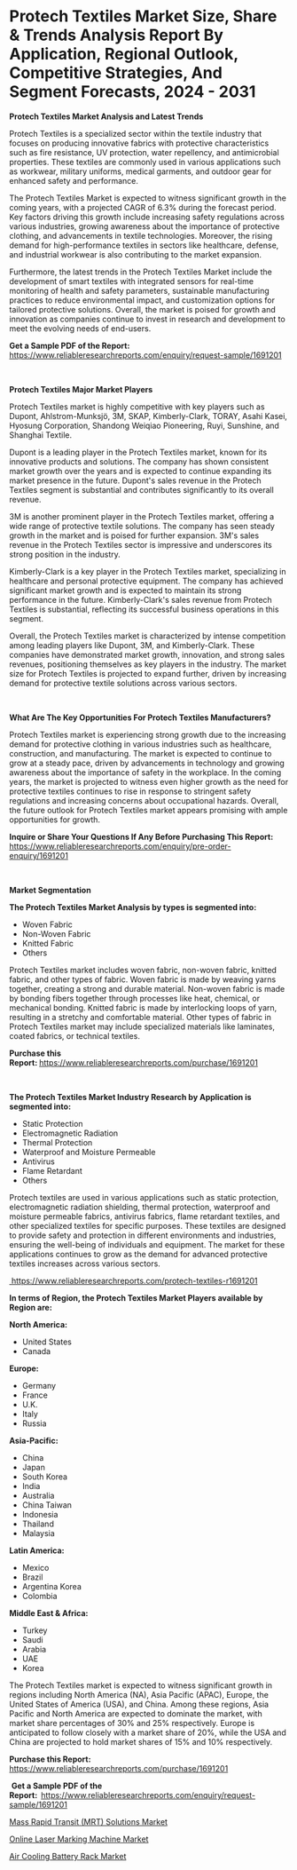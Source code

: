 <p><h1>Protech Textiles Market Size, Share & Trends Analysis Report By Application, Regional Outlook, Competitive Strategies, And Segment Forecasts, 2024 - 2031</h1></p><p><strong>Protech Textiles Market Analysis and Latest Trends</strong></p>
<p><p>Protech Textiles is a specialized sector within the textile industry that focuses on producing innovative fabrics with protective characteristics such as fire resistance, UV protection, water repellency, and antimicrobial properties. These textiles are commonly used in various applications such as workwear, military uniforms, medical garments, and outdoor gear for enhanced safety and performance.</p><p>The Protech Textiles Market is expected to witness significant growth in the coming years, with a projected CAGR of 6.3% during the forecast period. Key factors driving this growth include increasing safety regulations across various industries, growing awareness about the importance of protective clothing, and advancements in textile technologies. Moreover, the rising demand for high-performance textiles in sectors like healthcare, defense, and industrial workwear is also contributing to the market expansion.</p><p>Furthermore, the latest trends in the Protech Textiles Market include the development of smart textiles with integrated sensors for real-time monitoring of health and safety parameters, sustainable manufacturing practices to reduce environmental impact, and customization options for tailored protective solutions. Overall, the market is poised for growth and innovation as companies continue to invest in research and development to meet the evolving needs of end-users.</p></p>
<p><strong>Get a Sample PDF of the Report:&nbsp;</strong> <a href="https://www.reliableresearchreports.com/enquiry/request-sample/1691201">https://www.reliableresearchreports.com/enquiry/request-sample/1691201</a></p>
<p>&nbsp;</p>
<p><strong>Protech Textiles Major Market Players</strong></p>
<p><p>Protech Textiles market is highly competitive with key players such as Dupont, Ahlstrom-Munksjö, 3M, SKAP, Kimberly-Clark, TORAY, Asahi Kasei, Hyosung Corporation, Shandong Weiqiao Pioneering, Ruyi, Sunshine, and Shanghai Textile.</p><p>Dupont is a leading player in the Protech Textiles market, known for its innovative products and solutions. The company has shown consistent market growth over the years and is expected to continue expanding its market presence in the future. Dupont's sales revenue in the Protech Textiles segment is substantial and contributes significantly to its overall revenue.</p><p>3M is another prominent player in the Protech Textiles market, offering a wide range of protective textile solutions. The company has seen steady growth in the market and is poised for further expansion. 3M's sales revenue in the Protech Textiles sector is impressive and underscores its strong position in the industry.</p><p>Kimberly-Clark is a key player in the Protech Textiles market, specializing in healthcare and personal protective equipment. The company has achieved significant market growth and is expected to maintain its strong performance in the future. Kimberly-Clark's sales revenue from Protech Textiles is substantial, reflecting its successful business operations in this segment.</p><p>Overall, the Protech Textiles market is characterized by intense competition among leading players like Dupont, 3M, and Kimberly-Clark. These companies have demonstrated market growth, innovation, and strong sales revenues, positioning themselves as key players in the industry. The market size for Protech Textiles is projected to expand further, driven by increasing demand for protective textile solutions across various sectors.</p></p>
<p>&nbsp;</p>
<p><strong>What Are The Key Opportunities For Protech Textiles Manufacturers?</strong></p>
<p><p>Protech Textiles market is experiencing strong growth due to the increasing demand for protective clothing in various industries such as healthcare, construction, and manufacturing. The market is expected to continue to grow at a steady pace, driven by advancements in technology and growing awareness about the importance of safety in the workplace. In the coming years, the market is projected to witness even higher growth as the need for protective textiles continues to rise in response to stringent safety regulations and increasing concerns about occupational hazards. Overall, the future outlook for Protech Textiles market appears promising with ample opportunities for growth.</p></p>
<p><strong>Inquire or Share Your Questions If Any Before Purchasing This Report:</strong> <a href="https://www.reliableresearchreports.com/enquiry/pre-order-enquiry/1691201">https://www.reliableresearchreports.com/enquiry/pre-order-enquiry/1691201</a></p>
<p>&nbsp;</p>
<p><strong>Market Segmentation</strong></p>
<p><strong>The Protech Textiles Market Analysis by types is segmented into:</strong></p>
<p><ul><li>Woven Fabric</li><li>Non-Woven Fabric</li><li>Knitted Fabric</li><li>Others</li></ul></p>
<p><p>Protech Textiles market includes woven fabric, non-woven fabric, knitted fabric, and other types of fabric. Woven fabric is made by weaving yarns together, creating a strong and durable material. Non-woven fabric is made by bonding fibers together through processes like heat, chemical, or mechanical bonding. Knitted fabric is made by interlocking loops of yarn, resulting in a stretchy and comfortable material. Other types of fabric in Protech Textiles market may include specialized materials like laminates, coated fabrics, or technical textiles.</p></p>
<p><strong>Purchase this Report:&nbsp;</strong><a href="https://www.reliableresearchreports.com/purchase/1691201">https://www.reliableresearchreports.com/purchase/1691201</a></p>
<p>&nbsp;</p>
<p><strong>The Protech Textiles Market Industry Research by Application is segmented into:</strong></p>
<p><ul><li>Static Protection</li><li>Electromagnetic Radiation</li><li>Thermal Protection</li><li>Waterproof and Moisture Permeable</li><li>Antivirus</li><li>Flame Retardant</li><li>Others</li></ul></p>
<p><p>Protech textiles are used in various applications such as static protection, electromagnetic radiation shielding, thermal protection, waterproof and moisture permeable fabrics, antivirus fabrics, flame retardant textiles, and other specialized textiles for specific purposes. These textiles are designed to provide safety and protection in different environments and industries, ensuring the well-being of individuals and equipment. The market for these applications continues to grow as the demand for advanced protective textiles increases across various sectors.</p></p>
<p><a href="https://www.reliableresearchreports.com/protech-textiles-r1691201">&nbsp;https://www.reliableresearchreports.com/protech-textiles-r1691201</a></p>
<p><strong>In terms of Region, the Protech Textiles Market Players available by Region are:</strong></p>
<p>
    <p> <strong> North America: </strong>
        <ul>
            <li>United States</li>
            <li>Canada</li>
        </ul>
        </p> 
    <p> <strong> Europe: </strong>
        <ul>
            <li>Germany</li>
            <li>France</li>
            <li>U.K.</li>
            <li>Italy</li>
            <li>Russia</li>
        </ul>
        </p> 
    <p> <strong> Asia-Pacific: </strong>
        <ul>
            <li>China</li>
            <li>Japan</li>
            <li>South Korea</li>
            <li>India</li>
            <li>Australia</li>
            <li>China Taiwan</li>
            <li>Indonesia</li>
            <li>Thailand</li>
            <li>Malaysia</li>
        </ul>
        </p> 
    <p> <strong> Latin America: </strong>
        <ul>
            <li>Mexico</li>
            <li>Brazil</li>
            <li>Argentina Korea</li>
            <li>Colombia</li>
        </ul>
        </p> 
    <p> <strong> Middle East & Africa: </strong>
        <ul>
            <li>Turkey</li>
            <li>Saudi</li>
            <li>Arabia</li>
            <li>UAE</li>
            <li>Korea</li>
        </ul>
    </p>
    </p>
<p><p>The Protech Textiles market is expected to witness significant growth in regions including North America (NA), Asia Pacific (APAC), Europe, the United States of America (USA), and China. Among these regions, Asia Pacific and North America are expected to dominate the market, with market share percentages of 30% and 25% respectively. Europe is anticipated to follow closely with a market share of 20%, while the USA and China are projected to hold market shares of 15% and 10% respectively.</p></p>
<p><strong>Purchase this Report: </strong><a href="https://www.reliableresearchreports.com/purchase/1691201">https://www.reliableresearchreports.com/purchase/1691201</a></p>
<p>&nbsp;<strong>Get a Sample PDF of the Report:&nbsp;&nbsp;</strong><a href="https://www.reliableresearchreports.com/enquiry/request-sample/1691201">https://www.reliableresearchreports.com/enquiry/request-sample/1691201</a></p>
<p><strong></strong></p>
<p><p><a href="https://github.com/cathyMaggio37/Market-Research-Report-List-1/blob/main/mass-rapid-transit-mrt-solutions-market.md">Mass Rapid Transit (MRT) Solutions Market</a></p><p><a href="https://medium.com/@kaceyrath00/analyzing-online-laser-marking-machine-market-dynamics-and-growth-drivers-and-forecasted-for-period-92ebb3735bf1">Online Laser Marking Machine Market</a></p><p><a href="https://medium.com/@bsjdj3773/air-cooling-battery-rack-market-report-by-product-type-passive-air-ccooling-active-air-cooling-bed4da40659c">Air Cooling Battery Rack Market</a></p></p>